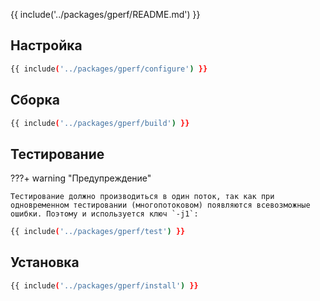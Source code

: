 {{ include('../packages/gperf/README.md') }}

## Настройка

```bash 
{{ include('../packages/gperf/configure') }}
```

## Сборка

```bash 
{{ include('../packages/gperf/build') }}
```

## Тестирование

???+ warning "Предупреждение"

    Тестирование должно производиться в один поток, так как при одновременном тестировании (многопотоковом) появляются всевозможные ошибки. Поэтому и используется ключ `-j1`:

```bash 
{{ include('../packages/gperf/test') }}
```

## Установка

```bash 
{{ include('../packages/gperf/install') }}
```


